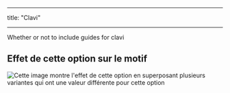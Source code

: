 - - -
title: "Clavi"
- - -

Whether or not to include guides for clavi

## Effet de cette option sur le motif

![Cette image montre l'effet de cette option en superposant plusieurs variantes qui ont une valeur différente pour cette option](tiberius_clavi_sample.svg "Effect of this option on the pattern")
